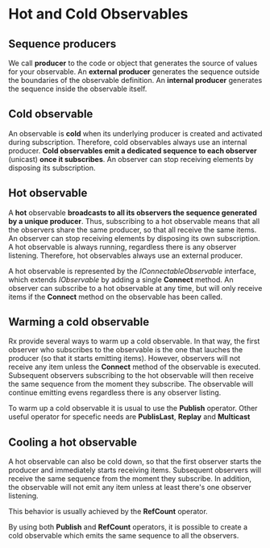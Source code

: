 # Hot and Cold Observables

## Sequence producers

We call **producer** to the code or object that generates the source of values for your observable. 
An **external producer** generates the sequence outside the boundaries of the observable definition. An **internal producer** generates the sequence inside the observable itself.

## Cold observable

An observable is **cold** when its underlying producer is created and activated during subscription. Therefore, cold observables always use an internal producer. **Cold observables emit a dedicated sequence to each observer** (unicast) **once it subscribes**. An observer can stop receiving elements by disposing its subscription.

## Hot observable

A **hot** observable **broadcasts to all its observers the sequence generated by a unique producer**. Thus, subscribing to a hot observable means that all the observers share the same producer, so that all receive the same items. An observer can stop receiving elements by disposing its own subscription. A hot observable is always running, regardless there is any observer listening. Therefore, hot observables always use an external producer.

A hot observable is represented by the _IConnectableObservable_ interface, which extends _IObservable_ by adding a single **Connect** method. An observer can subscribe to a hot observable at any time, but will only receive items if the **Connect** method on the observable has been called.

## Warming a cold observable

Rx provide several ways to warm up a cold observable. In that way, the first observer who subscribes to the observable is the one that lauches the producer (so that it starts emitting items). However, observers will not receive any item unless the **Connect** method of the observable is executed. Subsequent observers subscribing to the hot observable will then receive the same sequence from the moment they subscribe. The observable will continue emitting evens regardless there is any observer listing.

To warm up a cold observable it is usual to use the **Publish** operator. Other useful operator for specefic needs are **PublisLast**, **Replay** and **Multicast**

## Cooling a hot observable

A hot observable can also be cold down, so that the first observer starts the producer and immediately starts receiving items. Subsequent observers will receive the same sequence from the moment they subscribe. In addition, the observable will not emit any item unless at least there&#39;s one observer listening.

This behavior is usually achieved by the **RefCount** operator.

By using both **Publish** and **RefCount** operators, it is possible to create a cold observable which emits the same sequence to all the observers.

